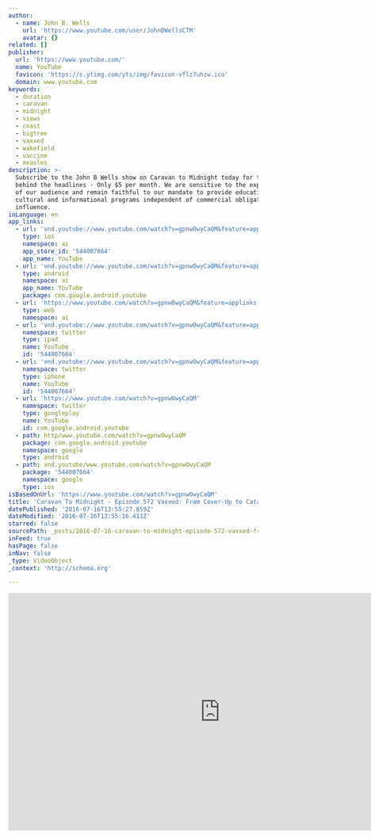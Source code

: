 ```yaml
---
author:
  - name: John B. Wells
    url: 'https://www.youtube.com/user/JohnBWellsCTM'
    avatar: {}
related: []
publisher:
  url: 'https://www.youtube.com/'
  name: YouTube
  favicon: 'https://s.ytimg.com/yts/img/favicon-vflz7uhzw.ico'
  domain: www.youtube.com
keywords:
  - duration
  - caravan
  - midnight
  - views
  - coast
  - bigtree
  - vaxxed
  - wakefield
  - vaccine
  - measles
description: >-
  Subscribe to the John B Wells show on Caravan to Midnight today for the truth
  behind the headlines - Only $5 per month. We are sensitive to the expectations
  of our audience and remain faithful to our mandate to provide educational,
  cultural and informational programs independent of commercial obligations or
  influence.
inLanguage: en
app_links:
  - url: 'vnd.youtube://www.youtube.com/watch?v=gpnwOwyCaQM&feature=applinks'
    type: ios
    namespace: ai
    app_store_id: '544007664'
    app_name: YouTube
  - url: 'vnd.youtube://www.youtube.com/watch?v=gpnwOwyCaQM&feature=applinks'
    type: android
    namespace: ai
    app_name: YouTube
    package: com.google.android.youtube
  - url: 'https://www.youtube.com/watch?v=gpnwOwyCaQM&feature=applinks'
    type: web
    namespace: ai
  - url: 'vnd.youtube://www.youtube.com/watch?v=gpnwOwyCaQM&feature=applinks'
    namespace: twitter
    type: ipad
    name: YouTube
    id: '544007664'
  - url: 'vnd.youtube://www.youtube.com/watch?v=gpnwOwyCaQM&feature=applinks'
    namespace: twitter
    type: iphone
    name: YouTube
    id: '544007664'
  - url: 'https://www.youtube.com/watch?v=gpnwOwyCaQM'
    namespace: twitter
    type: googleplay
    name: YouTube
    id: com.google.android.youtube
  - path: http/www.youtube.com/watch?v=gpnwOwyCaQM
    package: com.google.android.youtube
    namespace: google
    type: android
  - path: vnd.youtube/www.youtube.com/watch?v=gpnwOwyCaQM
    package: '544007664'
    namespace: google
    type: ios
isBasedOnUrl: 'https://www.youtube.com/watch?v=gpnwOwyCaQM'
title: 'Caravan To Midnight - Episode 572 Vaxxed: From Cover-Up to Catastrophe'
datePublished: '2016-07-16T13:55:27.859Z'
dateModified: '2016-07-16T13:55:16.411Z'
starred: false
sourcePath: _posts/2016-07-16-caravan-to-midnight-episode-572-vaxxed-from-cover-up-to-c.md
inFeed: true
hasPage: false
inNav: false
_type: VideoObject
_context: 'http://schema.org'

---
```

<iframe src="https://cdn.embedly.com/widgets/media.html?src=https%3A%2F%2Fwww.youtube.com%2Fembed%2FgpnwOwyCaQM%3Ffeature%3Doembed&amp;url=http%3A%2F%2Fwww.youtube.com%2Fwatch%3Fv%3DgpnwOwyCaQM&amp;image=https%3A%2F%2Fi.ytimg.com%2Fvi%2FgpnwOwyCaQM%2Fhqdefault.jpg&amp;key=b7d04c9b404c499eba89ee7072e1c4f7&amp;type=text%2Fhtml&amp;schema=youtube" width="854" height="480" scrolling="no" frameborder="0" allowfullscreen="" style=""></iframe>